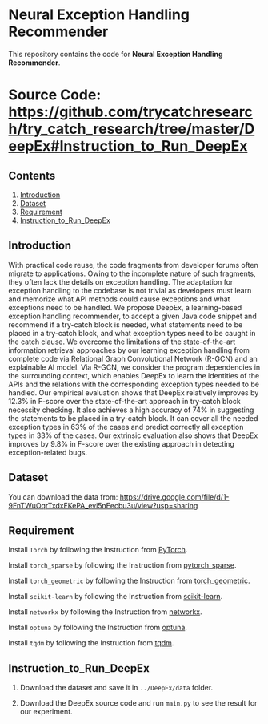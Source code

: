 # Neural Exception Handling Recommender

<p aligh="center"> This repository contains the code for <b>Neural Exception Handling Recommender</b>.</p>

# Source Code: https://github.com/trycatchresearch/try_catch_research/tree/master/DeepEx#Instruction_to_Run_DeepEx


## Contents
1. [Introduction](#Introduction)
2. [Dataset](#Dataset)
3. [Requirement](#Requirement)
4. [Instruction_to_Run_DeepEx](#Instruction_to_Run_DeepEx)

## Introduction

With practical code reuse, the code fragments from developer forums often migrate to applications. Owing to the incomplete nature of such fragments, they often lack the details on exception handling. The adaptation for exception handling to the codebase is not trivial as developers must learn and memorize what API methods could cause exceptions and what exceptions need to be handled. We propose DeepEx, a learning-based exception handling recommender, to accept a given Java code snippet and recommend if a try-catch block is needed, what statements need to be placed in a try-catch block, and what exception types need to be caught in the catch clause. We overcome the limitations of the state-of-the-art information retrieval approaches by our learning exception handling from complete code via Relational Graph Convolutional Network (R-GCN) and an explainable AI model. Via R-GCN, we consider the program dependencies in the surrounding context, which enables DeepEx to learn the identities of the APIs and the relations with the corresponding exception types needed to be handled. Our empirical evaluation shows that DeepEx relatively improves by 12.3% in F-score over the state-of-the-art approach in try-catch block necessity checking. It also achieves a high accuracy of 74% in suggesting the statements to be placed in a try-catch block. It can cover all the needed exception types in 63% of the cases and predict correctly all exception types in 33% of the cases. Our extrinsic evaluation also shows that DeepEx improves by 9.8% in F-score over the existing approach in detecting exception-related bugs.


## Dataset

You can download the data from: https://drive.google.com/file/d/1-9FnTWuOqrTxdxFKePA_evi5nEecbu3u/view?usp=sharing

## Requirement

Install ```Torch``` by following the Instruction from [PyTorch](https://pytorch.org/get-started/locally).

Install ```torch_sparse``` by following the Instruction from [pytorch_sparse](https://github.com/rusty1s/pytorch_sparse).

Install ```torch_geometric``` by following the Instruction from [torch_geometric](https://pytorch-geometric.readthedocs.io/en/latest/notes/installation.html).

Install ```scikit-learn``` by following the Instruction from [scikit-learn](https://scikit-learn.org/stable/getting_started.html).

Install ```networkx``` by following the Instruction from [networkx](https://networkx.org/documentation/stable/install.html).

Install ```optuna``` by following the Instruction from [optuna](https://optuna.org/#installation).

Install ```tqdm``` by following the Instruction from [tqdm](https://github.com/tqdm/tqdm).

## Instruction_to_Run_DeepEx

1. Download the dataset and save it in ```../DeepEx/data``` folder.

2. Download the DeepEx source code and run ```main.py``` to see the result for our experiment. 

